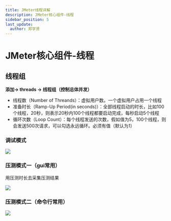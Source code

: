 ```yaml
---
title: JMeter线程详解
description: JMeter核心组件-线程
sidebar_position: 5
last_update:
  author: 郑学贤
---
```

# JMeter核心组件-线程

## 线程组

**添加-> threads -> 线程组（控制总体并发）**

- 线程数（Number of Threands）：虚拟用户数。一个虚拟用户占用一个线程
- 准备时长（Ramp-Up Period(in seconds)）：全部线程启动的时长，比如100个线程，20秒，则表示20秒内100个线程都要启动完成，每秒启动5个线程
- 循环次数（Loop Count）：每个线程发送的次数，假如值为5，100个线程，则会发送500次请求，可以勾选永远循环。必须有值（默认为1）


### 调试模式

![](@site/static/img/test_img/2022-08-15-10-22-53.png)

### 压测模式一（gui常用）

用压测时长去采集压测结果

![](@site/static/img/test_img/2022-08-15-10-23-43.png)

### 压测模式二（命令行常用）

![](@site/static/img/test_img/2022-08-15-10-49-05.png)


